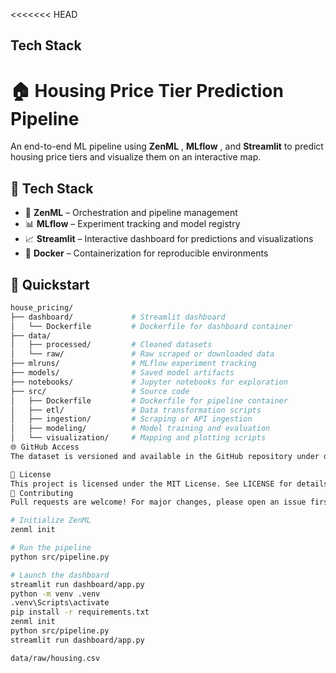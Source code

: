 <<<<<<< HEAD

## Tech Stack

# 🏠 Housing Price Tier Prediction Pipeline

An end-to-end ML pipeline using  **ZenML** ,  **MLflow** , and **Streamlit** to predict housing price tiers and visualize them on an interactive map.

## 🔧 Tech Stack

* 🧪 **ZenML** – Orchestration and pipeline management
* 📊 **MLflow** – Experiment tracking and model registry
* 📈 **Streamlit** – Interactive dashboard for predictions and visualizations
* 🐳 **Docker** – Containerization for reproducible environments

## 🚀 Quickstart

```bash
house_pricing/
├── dashboard/             # Streamlit dashboard
│   └── Dockerfile         # Dockerfile for dashboard container
├── data/    
│   ├── processed/         # Cleaned datasets
│   └── raw/               # Raw scraped or downloaded data
├── mlruns/                # MLflow experiment tracking
├── models/                # Saved model artifacts
├── notebooks/             # Jupyter notebooks for exploration
├── src/                   # Source code
│   ├── Dockerfile         # Dockerfile for pipeline container
│   ├── etl/               # Data transformation scripts
│   ├── ingestion/         # Scraping or API ingestion
│   ├── modeling/          # Model training and evaluation
│   └── visualization/     # Mapping and plotting scripts
🌐 GitHub Access
The dataset is versioned and available in the GitHub repository under data/raw/housing.csv. This ensures reproducibility and transparency for users and collaborators.

📜 License
This project is licensed under the MIT License. See LICENSE for details.
🤝 Contributing
Pull requests are welcome! For major changes, please open an issue first to discuss what you’d like to change.

# Initialize ZenML
zenml init

# Run the pipeline
python src/pipeline.py

# Launch the dashboard
streamlit run dashboard/app.py
python -m venv .venv
.venv\Scripts\activate
pip install -r requirements.txt
zenml init
python src/pipeline.py
streamlit run dashboard/app.py

data/raw/housing.csv

```
